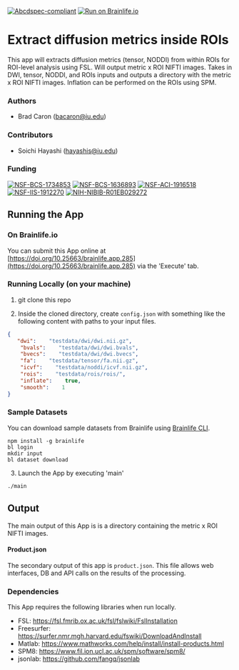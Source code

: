 [![Abcdspec-compliant](https://img.shields.io/badge/ABCD_Spec-v1.1-green.svg)](https://github.com/brain-life/abcd-spec)
[![Run on Brainlife.io](https://img.shields.io/badge/Brainlife-brainlife.app.285-blue.svg)](https://doi.org/10.25663/brainlife.app.285)

# Extract diffusion metrics inside ROIs 

This app will extracts diffusion metrics (tensor, NODDI) from within ROIs for ROI-level analysis using FSL. Will output metric x ROI NIFTI images. Takes in DWI, tensor, NODDI, and ROIs inputs and outputs a directory with the metric x ROI NIFTI images. Inflation can be performed on the ROIs using SPM. 

### Authors 

- Brad Caron (bacaron@iu.edu) 

### Contributors 

- Soichi Hayashi (hayashis@iu.edu) 

### Funding 

[![NSF-BCS-1734853](https://img.shields.io/badge/NSF_BCS-1734853-blue.svg)](https://nsf.gov/awardsearch/showAward?AWD_ID=1734853)
[![NSF-BCS-1636893](https://img.shields.io/badge/NSF_BCS-1636893-blue.svg)](https://nsf.gov/awardsearch/showAward?AWD_ID=1636893)
[![NSF-ACI-1916518](https://img.shields.io/badge/NSF_ACI-1916518-blue.svg)](https://nsf.gov/awardsearch/showAward?AWD_ID=1916518)
[![NSF-IIS-1912270](https://img.shields.io/badge/NSF_IIS-1912270-blue.svg)](https://nsf.gov/awardsearch/showAward?AWD_ID=1912270)
[![NIH-NIBIB-R01EB029272](https://img.shields.io/badge/NIH_NIBIB-R01EB029272-green.svg)](https://grantome.com/grant/NIH/R01-EB029272-01)

## Running the App 

### On Brainlife.io 

You can submit this App online at [https://doi.org/10.25663/brainlife.app.285](https://doi.org/10.25663/brainlife.app.285) via the 'Execute' tab. 

### Running Locally (on your machine) 

1. git clone this repo 

2. Inside the cloned directory, create `config.json` with something like the following content with paths to your input files. 

```json 
{
   "dwi":    "testdata/dwi/dwi.nii.gz",
    "bvals":    "testdata/dwi/dwi.bvals",
    "bvecs":    "testdata/dwi/dwi.bvecs",
    "fa":    "testdata/tensor/fa.nii.gz",
    "icvf":    "testdata/noddi/icvf.nii.gz",
    "rois":    "testdata/rois/rois/",
    "inflate":    true,
    "smooth":    1
} 
``` 

### Sample Datasets 

You can download sample datasets from Brainlife using [Brainlife CLI](https://github.com/brain-life/cli). 

```
npm install -g brainlife 
bl login 
mkdir input 
bl dataset download 
``` 

3. Launch the App by executing 'main' 

```bash 
./main 
``` 

## Output 

The main output of this App is is a directory containing the metric x ROI NIFTI images. 

#### Product.json 

The secondary output of this app is `product.json`. This file allows web interfaces, DB and API calls on the results of the processing. 

### Dependencies 

This App requires the following libraries when run locally. 

- FSL: https://fsl.fmrib.ox.ac.uk/fsl/fslwiki/FslInstallation
- Freesurfer: https://surfer.nmr.mgh.harvard.edu/fswiki/DownloadAndInstall
- Matlab: https://www.mathworks.com/help/install/install-products.html
- SPM8: https://www.fil.ion.ucl.ac.uk/spm/software/spm8/
- jsonlab: https://github.com/fangq/jsonlab

